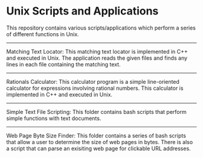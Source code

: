 # Unix Scripts and Applications

This repository contains various scripts/applications which perform a series of different functions in Unix.

---

Matching Text Locator: This matching text locator is implemented in C++ and executed in Unix. The application reads the given files and finds any lines in each file containing the matching text.

---

Rationals Calculator: This calculator program is a simple line-oriented calculator for expressions involving rational numbers. This calculator is implemented in C++ and executed in Unix.

---

Simple Text File Scripting: This folder contains bash scripts that perform simple functions with text documents.

---

Web Page Byte Size Finder: This folder contains a series of bash scripts that allow a user to determine the size of web pages in bytes. There is also a script that can parse an exisiting web page for clickable URL addresses.
